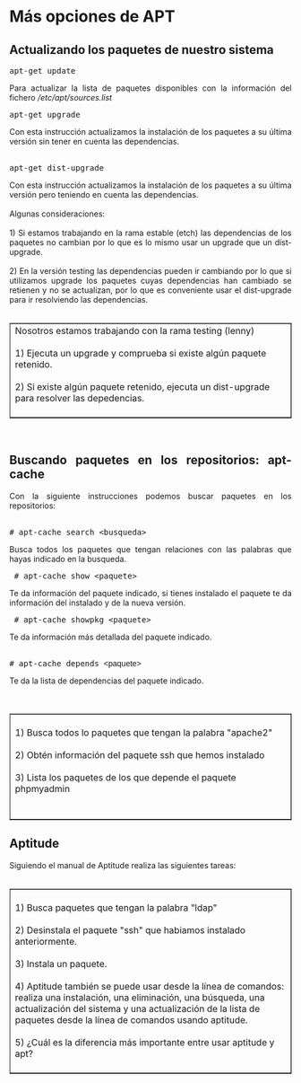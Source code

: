 # Más opciones de APT
<h2 style="text-align: justify;">Actualizando los paquetes de nuestro sistema<br /></h2>
<div style="text-align: justify;"> <pre>apt-get update</pre> Para actualizar la lista de paquetes disponibles con la información del fichero <em>/etc/apt/sources.list</em> <pre>apt-get upgrade</pre>Con esta instrucción actualizamos la instalación de los paquetes a su última versión sin tener en cuenta las dependencias.<br /><br /><pre>apt-get dist-upgrade
</pre>Con esta instrucción actualizamos la instalación de los paquetes a su última versión pero teniendo en cuenta las dependencias.<br /><br />Algunas consideraciones:<br /><br />1) Si estamos trabajando en la rama estable (etch) las dependencias de los paquetes no cambian por lo que es lo mismo usar un upgrade que un dist-upgrade.<br /><br />2) En la versión testing las dependencias pueden ir cambiando por lo que si utilizamos upgrade los paquetes cuyas dependencias han cambiado se retienen y no se actualizan, por lo que es conveniente usar el dist-upgrade para ir resolviendo las dependencias.<br /><br /> </div>
<table width="100%" border="1" style="text-align: left; margin-left: 0px; margin-right: 0px;"><tbody>
  <tr>
    <td width="100%" valign="top">Nosotros estamos trabajando con la rama testing (lenny)<br /><br />1) Ejecuta un upgrade y comprueba si existe algún paquete retenido.<br /><br />2) Si existe algún paquete retenido, ejecuta un dist-upgrade para resolver las depedencias.<br /><br />
    </td>
  </tr></tbody>
</table>
<div style="text-align: justify;"><br /> </div>
<h2 style="text-align: justify;">Buscando paquetes en los repositorios: apt-cache</h2>
<div style="text-align: justify;">Con la siguiente instrucciones podemos buscar paquetes en los repositorios:<br /><br /><pre># apt-cache search &lt;busqueda&gt;
</pre> </div>
<p style="text-align: justify;">Busca todos los paquetes que tengan relaciones con las palabras que hayas indicado en la busqueda.</p>
<div style="text-align: justify;"><pre> # apt-cache show &lt;paquete&gt;</pre> Te da información del paquete indicado, si tienes instalado el paquete te da información del instalado y de la nueva versión.<pre> # apt-cache showpkg &lt;paquete&gt; </pre> Te da información más detallada del paquete indicado.<br /><br /><pre># apt-cache depends <span style="font-family: verdana,arial,helvetica,sans-serif;">&lt;paquete&gt;</span> </pre>Te da la lista de dependencias del paquete indicado.<br /><br /><br /> </div>
<table width="100%" border="1" style="text-align: left; margin-left: 0px; margin-right: 0px;"><tbody>
  <tr>
    <td width="100%" valign="top"><br />1) Busca todos lo paquetes que tengan la palabra &quot;apache2&quot;<br /><br />2) Obtén información del paquete ssh que hemos instalado<br /><br />3) Lista los paquetes de los que depende el paquete phpmyadmin<br /><br /><br />
    </td>
  </tr></tbody>
</table>
<div style="text-align: justify;"> </div>
<h2 style="text-align: justify;">Aptitude</h2>
<div style="text-align: justify;">Siguiendo el manual de Aptitude realiza las siguientes tareas:<br /><br /> </div>
<table width="100%" border="1" style="text-align: left; margin-left: 0px; margin-right: 0px;"><tbody>
  <tr>
    <td width="100%" valign="top"><br />1) Busca paquetes que tengan la palabra &quot;ldap&quot;<br /><br />2) Desinstala el paquete &quot;ssh&quot; que habiamos instalado anteriormente.<br /><br />3) Instala un paquete.<br /><br />4) Aptitude también se puede usar desde la línea de comandos: realiza una instalación, una eliminación, una búsqueda, una actualización del sistema y una actualización de la lista de paquetes desde la línea de comandos usando aptitude.<br /><br />5) ¿Cuál es la diferencia más importante entre usar aptitude y apt?<br /><br />
    </td>
  </tr></tbody>
</table>
<div style="text-align: justify;"><br /><br /> </div>
<h2 style="text-align: justify;"><br /> </h2>
